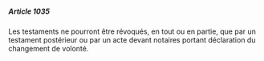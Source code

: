 ##### Article 1035

Les testaments ne pourront être révoqués, en tout ou en partie, que par un testament postérieur ou par un acte devant notaires portant déclaration du changement de volonté.


